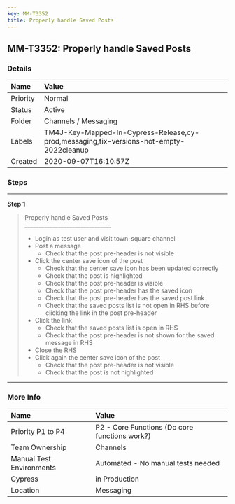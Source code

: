 ```yaml
---
key: MM-T3352
title: Properly handle Saved Posts
---
```


## MM-T3352: Properly handle Saved Posts

### Details

| Name     | Value                                                                                   |
| :------- | :-------------------------------------------------------------------------------------- |
| Priority | Normal                                                                                  |
| Status   | Active                                                                                  |
| Folder   | Channels / Messaging                                                                    |
| Labels   | TM4J-Key-Mapped-In-Cypress-Release,cy-prod,messaging,fix-versions-not-empty-2022cleanup |
| Created  | 2020-09-07T16:10:57Z                                                                    |

### Steps

<hr/>

**Step 1**

> <article>Properly handle Saved Posts<br>_______________________________<ul><li>Login as test user and visit town-square channel</li><li>Post a message<ul><li>Check that the post pre-header is not visible</li></ul></li><li>Click the center save icon of the post<ul><li>Check that the center save icon has been updated correctly</li><li>Check that the post is highlighted</li><li>Check that the post pre-header is visible</li><li>Check that the post pre-header has the saved icon</li><li>Check that the post pre-header has the saved post link</li><li>Check that the saved posts list is not open in RHS before clicking the link in the post pre-header</li></ul></li><li>Click the link<ul><li>Check that the saved posts list is open in RHS</li><li>Check that the post pre-header is not shown for the saved message in RHS</li></ul></li><li>Close the RHS</li><li>Click again the center save icon of the post<ul><li>Check that the post pre-header is not visible</li><li>Check that the post is not highlighted</li></ul></li></ul></article>

<hr/>

### More Info

| Name                     | Value                                         |
| :----------------------- | :-------------------------------------------- |
| Priority P1 to P4        | P2 - Core Functions (Do core functions work?) |
| Team Ownership           | Channels                                      |
| Manual Test Environments | Automated - No manual tests needed            |
| Cypress                  | in Production                                 |
| Location                 | Messaging                                     |
